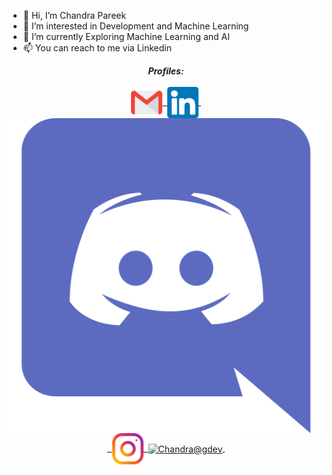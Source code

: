 - 👋 Hi, I’m Chandra Pareek
- 👀 I’m interested in Development and Machine Learning
- 🌱 I’m currently Exploring Machine Learning and AI
- 📫 You can reach to me via Linkedin

<p align = "center">
  <i><b>Profiles:</b></i><br><br>
  <a href="mailto:work.pareekchandra@gmail.com">
    <img align="center" alt="Chandra@Mail" width="50px" src="mail.svg" />&nbsp;
  </a>
  <a href="https://www.linkedin.com/in/chandra-pareek-b1b85b17a/">
    <img align="center" alt="Chandra@LinkedIN" width="50px" src="linkedin.svg" />&nbsp;
  </a>
  <a href="https://discord.gg/5bCcEMEk8e">
    <img align="center" alt="Chandra@Discord"50px" src="discord.png" />&nbsp;
  </a>
  <a href="https://www.instagram.com/chandra_pareek/">
    <img align="center" alt="Chandra@Instagram" width="50px" src="insta.svg" />&nbsp;
  </a>
  <a href="https://g.dev/chandrapareek">
    <img align="center" src="assets/handles/dev.png" alt="Chandra@gdev" width="50px">&nbsp;
  </a>
<!---
chandrapareek/chandrapareek is a ✨ special ✨ repository because its `README.md` (this file) appears on your GitHub profile.
You can click the Preview link to take a look at your changes.
---> 
